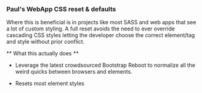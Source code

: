 ### Paul's WebApp CSS reset & defaults

Where this is beneficial is in projects like most SASS and web apps that see a lot of custom styling. A full reset avoids the need to ever override cascading CSS styles letting the developer choose the correct element/tag and style without prior conflict.

** What this actually does **

- Leverage the latest crowdsourced Bootstrap Reboot to normalize all the weird quicks between browsers and elements.

- Resets most element styles
